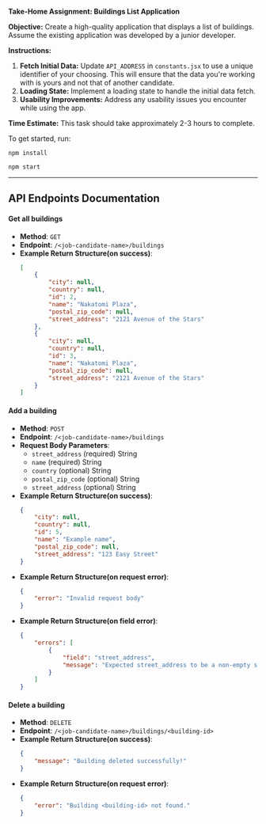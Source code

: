 **Take-Home Assignment: Buildings List Application**

**Objective:** Create a high-quality application that displays a list of buildings. Assume the existing application was developed by a junior developer.

**Instructions:**

1. **Fetch Initial Data:** Update `API_ADDRESS` in `constants.jsx` to use a unique identifier of your choosing. This will ensure that the data you're working with is yours and not that of another candidate.
2. **Loading State:** Implement a loading state to handle the initial data fetch.
3. **Usability Improvements:** Address any usability issues you encounter while using the app.

**Time Estimate:** This task should take approximately 2-3 hours to complete.

To get started, run:

```shell
npm install
```
```shell
npm start
```
---
## API Endpoints Documentation

#### Get all buildings
- __Method__: `GET`
- __Endpoint__: `/<job-candidate-name>/buildings`
- __Example Return Structure(on success)__:
    ```json
    [
        {
            "city": null,
            "country": null,
            "id": 2,
            "name": "Nakatomi Plaza",
            "postal_zip_code": null,
            "street_address": "2121 Avenue of the Stars"
        },
        {
            "city": null,
            "country": null,
            "id": 3,
            "name": "Nakatomi Plaza",
            "postal_zip_code": null,
            "street_address": "2121 Avenue of the Stars"
        }
    ]
    ```

#### Add a building
- __Method__: `POST`
- __Endpoint__: `/<job-candidate-name>/buildings`
- __Request Body Parameters__: 
    - `street_address` (required) String
    - `name` (required) String
    - `country` (optional) String
    - `postal_zip_code` (optional) String
    - `street_address` (optional) String
- __Example Return Structure(on success)__:
    ```json
    {
        "city": null,
        "country": null,
        "id": 5,
        "name": "Example name",
        "postal_zip_code": null,
        "street_address": "123 Easy Street"
    }
    ```
- __Example Return Structure(on request error)__:
    ```json
    {
        "error": "Invalid request body"
    }
    ```
- __Example Return Structure(on field error)__:
    ```json
    {
        "errors": [
            {
                "field": "street_address",
                "message": "Expected street_address to be a non-empty string, got "
            }
        ]
    }    
    ```

#### Delete a building
- __Method__: `DELETE`
- __Endpoint__: `/<job-candidate-name>/buildings/<building-id>`
- __Example Return Structure(on success)__:
    ```json
    {
        "message": "Building deleted successfully!"
    }
    ```
- __Example Return Structure(on request error)__:
    ```json
    {
        "error": "Building <building-id> not found."
    }
    ```

